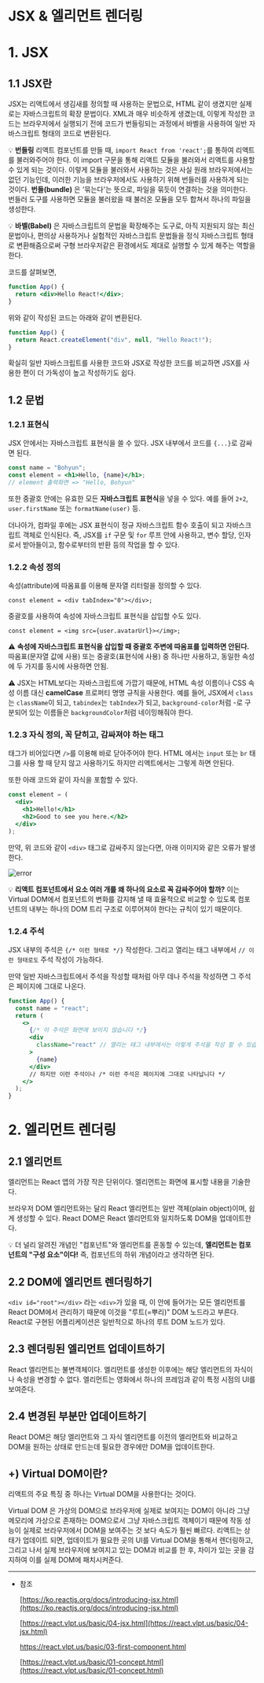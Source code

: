 # JSX & 엘리먼트 렌더링

# 1. JSX

## 1.1 JSX란

JSX는 리액트에서 생김새를 정의할 때 사용하는 문법으로, HTML 같이 생겼지만 실제로는 자바스크립트의 확장 문법이다. XML과 매우 비슷하게 생겼는데, 이렇게 작성한 코드는 브라우저에서 실행되기 전에 코드가 번들링되는 과정에서 바벨을 사용하여 일반 자바스크립트 형태의 코드로 변환된다.

💡 **번들링**
리액트 컴포넌트를 만들 때, `import React from 'react';`를 통하여 리액트를 불러와주어야 한다. 이 import 구문을 통해 리액트 모듈을 불러와서 리액트를 사용할 수 있게 되는 것이다. 이렇게 모듈을 불러와서 사용하는 것은 사실 원래 브라우저에서는 없던 기능인데, 이러한 기능을 브라우저에서도 사용하기 위해 번들러를 사용하게 되는 것이다. **번들(bundle)** 은 '묶는다'는 뜻으로, 파일을 묶듯이 연결하는 것을 의미한다. 번들러 도구를 사용하면 모듈을 불러왔을 때 불러온 모듈을 모두 합쳐서 하나의 파일을 생성한다.

💡 **바벨(Babel)** 은 자바스크립트의 문법을 확장해주는 도구로, 아직 지원되지 않는 최신 문법이나, 편의상 사용하거나 실험적인 자바스크립트 문법들을 정식 자바스크립트 형태로 변환해줌으로써 구형 브라우저같은 환경에서도 제대로 실행할 수 있게 해주는 역할을 한다.

코드를 살펴보면,

```jsx
function App() {
  return <div>Hello React!</div>;
}
```

위와 같이 작성된 코드는 아래와 같이 변환된다.

```jsx
function App() {
  return React.createElement("div", null, "Hello React!");
}
```

확실히 일반 자바스크립트를 사용한 코드와 JSX로 작성한 코드를 비교하면 JSX를 사용한 편이 더 가독성이 높고 작성하기도 쉽다.

## 1.2 문법

### 1.2.1 표현식

JSX 안에서는 자바스크립트 표현식을 쓸 수 있다. JSX 내부에서 코드를 `{...}`로 감싸면 된다.

```jsx
const name = "Bohyun";
const element = <h1>Hello, {name}</h1>;
// element 출력화면 => "Hello, Bohyun"
```

또한 중괄호 안에는 유효한 모든 **자바스크립트 표현식**을 넣을 수 있다. 예를 들어 `2+2`, `user.firstName` 또는 `formatName(user)` 등.

더나아가, 컴파일 후에는 JSX 표현식이 정규 자바스크립트 함수 호출이 되고 자바스크립트 객체로 인식된다. 즉, JSX를 `if` 구문 및 `for` 루프 안에 사용하고, 변수 할당, 인자로서 받아들이고, 함수로부터의 반환 등의 작업을 할 수 있다.

### 1.2.2 속성 정의

속성(attribute)에 따옴표를 이용해 문자열 리터럴을 정의할 수 있다.

`const element = <div tabIndex="0"></div>;`

중괄호를 사용하여 속성에 자바스크립트 표현식을 삽입할 수도 있다.

`const element = <img src={user.avatarUrl}></img>;`

⚠ **속성에 자바스크립트 표현식을 삽입할 때 중괄호 주변에 따옴표를 입력하면 안된다.**
따옴표(문자열 값에 사용) 또는 중괄호(표현식에 사용) 중 하나만 사용하고, 동일한 속성에 두 가지를 동시에 사용하면 안됨.

⚠ JSX는 HTML보다는 자바스크립트에 가깝기 때문에, HTML 속성 이름이나 CSS 속성 이름 대신 **camelCase** 프로퍼티 명명 규칙을 사용한다. 예를 들어, JSX에서 `class`는 `className`이 되고, `tabindex`는 `tabIndex`가 되고, `background-color`처럼 -로 구분되어 있는 이름들은 `backgroundColor`처럼 네이밍해줘야 한다.

### 1.2.3 자식 정의, 꼭 닫히고, 감싸져야 하는 태그

태그가 비어있다면 `/>`를 이용해 바로 닫아주어야 한다. HTML 에서는 `input` 또는 `br` 태그를 사용 할 때 닫지 않고 사용하기도 하지만 리액트에서는 그렇게 하면 안된다.

또한 아래 코드와 같이 자식을 포함할 수 있다.

```jsx
const element = (
  <div>
    <h1>Hello!</h1>
    <h2>Good to see you here.</h2>
  </div>
);
```

만약, 위 코드와 같이 `<div>` 태그로 감싸주지 않는다면, 아래 이미지와 같은 오류가 발생한다.

![error](https://user-images.githubusercontent.com/65386533/111900056-a50e9300-8a73-11eb-8b4e-cae8cf782088.png)

💡 **리액트 컴포넌트에서 요소 여러 개를 왜 하나의 요소로 꼭 감싸주어야 할까?**
이는 Virtual DOM에서 컴포넌트의 변화를 감지해 낼 때 효율적으로 비교할 수 있도록 컴포넌트의 내부는 하나의 DOM 트리 구조로 이루어져야 한다는 규칙이 있기 때문이다.

### 1.2.4 주석

JSX 내부의 주석은 `{/* 이런 형태로 */}` 작성한다.
그리고 열리는 태그 내부에서 `// 이런 형태로도` 주석 작성이 가능하다.

만약 일반 자바스크립트에서 주석을 작성할 때처럼 아무 데나 주석을 작성하면 그 주석은 페이지에 그대로 나온다.

```jsx
function App() {
  const name = "react";
  return (
    <>
      {/* 이 주석은 화면에 보이지 않습니다 */}
      <div
        className="react" // 열리는 태그 내부에서는 이렇게 주석을 작성 할 수 있습니다.
      >
        {name}
      </div>
      // 하지만 이런 주석이나 /* 이런 주석은 페이지에 그대로 나타납니다 */
    </>
  );
}
```

# 2. 엘리먼트 렌더링

## 2.1 엘리먼트

엘리먼트는 React 앱의 가장 작은 단위이다. 엘리먼트는 화면에 표시할 내용을 기술한다.

브라우저 DOM 엘리먼트와는 달리 React 엘리먼트는 일반 객체(plain object)이며, 쉽게 생성할 수 있다. React DOM은 React 엘리먼트와 일치하도록 DOM을 업데이트한다.

💡 더 널리 알려진 개념인 "컴포넌트"와 엘리먼트를 혼동할 수 있는데, **엘리먼트는 컴포넌트의 "구성 요소"이다!** 즉, 컴포넌트의 하위 개념이라고 생각하면 된다.

## 2.2 DOM에 엘리먼트 렌더링하기

`<div id="root"></div>` 라는 `<div>`가 있을 때, 이 안에 들어가는 모든 엘리먼트를 React DOM에서 관리하기 때문에 이것을 "루트(=뿌리)" DOM 노드라고 부른다. React로 구현된 어플리케이션은 일반적으로 하나의 루트 DOM 노드가 있다.

## 2.3 렌더링된 엘리먼트 업데이트하기

React 엘리먼트는 불변객체이다. 엘리먼트를 생성한 이후에는 해당 엘리먼트의 자식이나 속성을 변경할 수 없다. 엘리먼트는 영화에서 하나의 프레임과 같이 특정 시점의 UI를 보여준다.

## 2.4 변경된 부분만 업데이트하기

React DOM은 해당 엘리먼트와 그 자식 엘리먼트를 이전의 엘리먼트와 비교하고 DOM을 원하는 상태로 만드는데 필요한 경우에만 DOM을 업데이트한다.

## +) Virtual DOM이란?

리액트의 주요 특징 중 하나는 Virtual DOM을 사용한다는 것이다.

Virtual DOM 은 가상의 DOM으로 브라우저에 실제로 보여지는 DOM이 아니라 그냥 메모리에 가상으로 존재하는 DOM으로서 그냥 자바스크립트 객체이기 때문에 작동 성능이 실제로 브라우저에서 DOM을 보여주는 것 보다 속도가 훨씬 빠르다. 리액트는 상태가 업데이트 되면, 업데이트가 필요한 곳의 UI를 Virtual DOM을 통해서 렌더링하고, 그리고 나서 실제 브라우저에 보여지고 있는 DOM과 비교를 한 후, 차이가 있는 곳을 감지하여 이를 실제 DOM에 패치시켜준다.

---

- 참조

  [https://ko.reactjs.org/docs/introducing-jsx.html](https://ko.reactjs.org/docs/introducing-jsx.html)

  [https://react.vlpt.us/basic/04-jsx.html](https://react.vlpt.us/basic/04-jsx.html)

  https://react.vlpt.us/basic/03-first-component.html

  [https://react.vlpt.us/basic/01-concept.html](https://react.vlpt.us/basic/01-concept.html)
